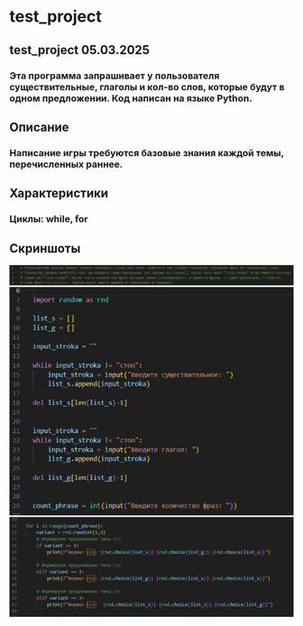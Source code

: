 # test_project
## test_project 05.03.2025
### Эта программа запрашивает у пользователя существительные, глаголы и кол-во слов, которые будут в одном предложении. Код написан на языке Python.
## Описание
### Написание игры требуются базовые знания каждой темы, перечисленных раннее.
## Характеристики
### **Циклы:** while, for
## Скриншоты
![Комментарии в начале кода](./materials/Снимок%20экрана%202025-03-05%20163444.png)
![Комментарии в начале кода](./materials/Снимок%20экрана%202025-03-05%20163753.png)
![Комментарии в начале кода](./materials/Снимок%20экрана%202025-03-05%20163811.png)



